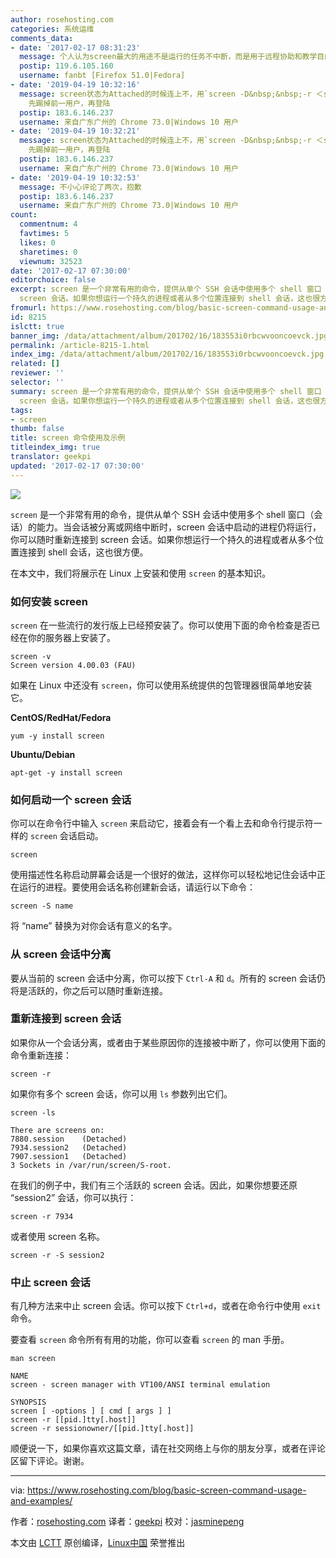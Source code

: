 ```yaml
---
author: rosehosting.com
categories: 系统运维
comments_data:
- date: '2017-02-17 08:31:23'
  message: 个人认为screen最大的用途不是运行的任务不中断，而是用于远程协助和教学目的，这可以让被协助者和学员清楚看到你的每一步操作。
  postip: 119.6.105.160
  username: fanbt [Firefox 51.0|Fedora]
- date: '2019-04-19 10:32:16'
  message: screen状态为Attached的时候连上不，用`screen -D&nbsp;&nbsp;-r ＜session-id&gt;`，-D -r
    先踢掉前一用户，再登陆
  postip: 183.6.146.237
  username: 来自广东广州的 Chrome 73.0|Windows 10 用户
- date: '2019-04-19 10:32:21'
  message: screen状态为Attached的时候连上不，用`screen -D&nbsp;&nbsp;-r ＜session-id&gt;`，-D -r
    先踢掉前一用户，再登陆
  postip: 183.6.146.237
  username: 来自广东广州的 Chrome 73.0|Windows 10 用户
- date: '2019-04-19 10:32:53'
  message: 不小心评论了两次，抱歉
  postip: 183.6.146.237
  username: 来自广东广州的 Chrome 73.0|Windows 10 用户
count:
  commentnum: 4
  favtimes: 5
  likes: 0
  sharetimes: 0
  viewnum: 32523
date: '2017-02-17 07:30:00'
editorchoice: false
excerpt: screen 是一个非常有用的命令，提供从单个 SSH 会话中使用多个 shell 窗口（会话）的能力。当会话被分离或网络中断时，screen 会话中启动的进程仍将运行，你可以随时重新连接到
  screen 会话。如果你想运行一个持久的进程或者从多个位置连接到 shell 会话，这也很方便。
fromurl: https://www.rosehosting.com/blog/basic-screen-command-usage-and-examples/
id: 8215
islctt: true
banner_img: /data/attachment/album/201702/16/183553i0rbcwvooncoevck.jpg
permalink: /article-8215-1.html
index_img: /data/attachment/album/201702/16/183553i0rbcwvooncoevck.jpg.thumb.jpg
related: []
reviewer: ''
selector: ''
summary: screen 是一个非常有用的命令，提供从单个 SSH 会话中使用多个 shell 窗口（会话）的能力。当会话被分离或网络中断时，screen 会话中启动的进程仍将运行，你可以随时重新连接到
  screen 会话。如果你想运行一个持久的进程或者从多个位置连接到 shell 会话，这也很方便。
tags:
- screen
thumb: false
title: screen 命令使用及示例
titleindex_img: true
translator: geekpi
updated: '2017-02-17 07:30:00'
---
```


![](/data/attachment/album/201702/16/183553i0rbcwvooncoevck.jpg)


`screen` 是一个非常有用的命令，提供从单个 SSH 会话中使用多个 shell 窗口（会话）的能力。当会话被分离或网络中断时，screen 会话中启动的进程仍将运行，你可以随时重新连接到 screen 会话。如果你想运行一个持久的进程或者从多个位置连接到 shell 会话，这也很方便。


在本文中，我们将展示在 Linux 上安装和使用 `screen` 的基本知识。


### 如何安装 screen


`screen` 在一些流行的发行版上已经预安装了。你可以使用下面的命令检查是否已经在你的服务器上安装了。



```
screen -v
Screen version 4.00.03 (FAU)

```

如果在 Linux 中还没有 `screen`，你可以使用系统提供的包管理器很简单地安装它。


**CentOS/RedHat/Fedora**



```
yum -y install screen

```

**Ubuntu/Debian**



```
apt-get -y install screen

```

### 如何启动一个 screen 会话


你可以在命令行中输入 `screen` 来启动它，接着会有一个看上去和命令行提示符一样的 `screen` 会话启动。



```
screen

```

使用描述性名称启动屏幕会话是一个很好的做法，这样你可以轻松地记住会话中正在运行的进程。要使用会话名称创建新会话，请运行以下命令：



```
screen -S name

```

将 “name” 替换为对你会话有意义的名字。


### 从 screen 会话中分离


要从当前的 screen 会话中分离，你可以按下 `Ctrl-A` 和 `d`。所有的 screen 会话仍将是活跃的，你之后可以随时重新连接。


### 重新连接到 screen 会话


如果你从一个会话分离，或者由于某些原因你的连接被中断了，你可以使用下面的命令重新连接：



```
screen -r

```

如果你有多个 screen 会话，你可以用 `ls` 参数列出它们。



```
screen -ls

There are screens on:
7880.session    (Detached)
7934.session2   (Detached)
7907.session1   (Detached)
3 Sockets in /var/run/screen/S-root.
```

在我们的例子中，我们有三个活跃的 screen 会话。因此，如果你想要还原 “session2” 会话，你可以执行：



```
screen -r 7934

```

或者使用 screen 名称。



```
screen -r -S session2

```

### 中止 screen 会话


有几种方法来中止 screen 会话。你可以按下 `Ctrl+d`，或者在命令行中使用 `exit` 命令。


要查看 `screen` 命令所有有用的功能，你可以查看 `screen` 的 man 手册。



```
man screen

NAME
screen - screen manager with VT100/ANSI terminal emulation

SYNOPSIS
screen [ -options ] [ cmd [ args ] ]
screen -r [[pid.]tty[.host]]
screen -r sessionowner/[[pid.]tty[.host]]

```

顺便说一下，如果你喜欢这篇文章，请在社交网络上与你的朋友分享，或者在评论区留下评论。谢谢。




---


via: <https://www.rosehosting.com/blog/basic-screen-command-usage-and-examples/>


作者：[rosehosting.com](https://www.rosehosting.com/blog/basic-screen-command-usage-and-examples/) 译者：[geekpi](https://github.com/geekpi) 校对：[jasminepeng](https://github.com/jasminepeng)


本文由 [LCTT](https://github.com/LCTT/TranslateProject) 原创编译，[Linux中国](https://linux.cn/) 荣誉推出